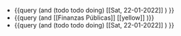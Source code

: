 - {{query (and (todo todo doing) [[Sat, 22-01-2022]] ) }}
- {{query (and [[Finanzas Públicas]] [[yellow]] )}}
- {{query (and (todo todo doing) [[Sat, 22-01-2022]] ) }}